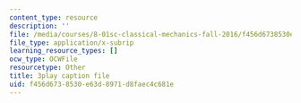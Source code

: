 ```yaml
---
content_type: resource
description: ''
file: /media/courses/8-01sc-classical-mechanics-fall-2016/f456d6738530e63d8971d8faec4c681e_xtpW7fw8s34.srt
file_type: application/x-subrip
learning_resource_types: []
ocw_type: OCWFile
resourcetype: Other
title: 3play caption file
uid: f456d673-8530-e63d-8971-d8faec4c681e
---
```

